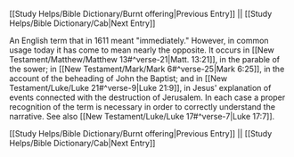 [[Study Helps/Bible Dictionary/Burnt offering|Previous Entry]]  ||  [[Study Helps/Bible Dictionary/Cab|Next Entry]]

 An English term that in 1611 meant "immediately." However, in common usage today it has come to mean nearly the opposite. It occurs in [[New Testament/Matthew/Matthew 13#^verse-21|Matt. 13:21]], in the parable of the sower; in [[New Testament/Mark/Mark 6#^verse-25|Mark 6:25]], in the account of the beheading of John the Baptist; and in [[New Testament/Luke/Luke 21#^verse-9|Luke 21:9]], in Jesus' explanation of events connected with the destruction of Jerusalem. In each case a proper recognition of the term is necessary in order to correctly understand the narrative. See also [[New Testament/Luke/Luke 17#^verse-7|Luke 17:7]].

[[Study Helps/Bible Dictionary/Burnt offering|Previous Entry]]  ||  [[Study Helps/Bible Dictionary/Cab|Next Entry]]